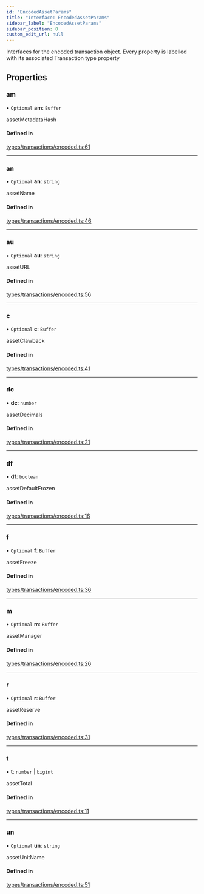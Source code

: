 ```yaml
---
id: "EncodedAssetParams"
title: "Interface: EncodedAssetParams"
sidebar_label: "EncodedAssetParams"
sidebar_position: 0
custom_edit_url: null
---
```


Interfaces for the encoded transaction object. Every property is labelled with its associated Transaction type property

## Properties

### am

• `Optional` **am**: `Buffer`

assetMetadataHash

#### Defined in

[types/transactions/encoded.ts:61](https://github.com/joe-p/js-algorand-sdk/blob/6a3021f/src/types/transactions/encoded.ts#L61)

___

### an

• `Optional` **an**: `string`

assetName

#### Defined in

[types/transactions/encoded.ts:46](https://github.com/joe-p/js-algorand-sdk/blob/6a3021f/src/types/transactions/encoded.ts#L46)

___

### au

• `Optional` **au**: `string`

assetURL

#### Defined in

[types/transactions/encoded.ts:56](https://github.com/joe-p/js-algorand-sdk/blob/6a3021f/src/types/transactions/encoded.ts#L56)

___

### c

• `Optional` **c**: `Buffer`

assetClawback

#### Defined in

[types/transactions/encoded.ts:41](https://github.com/joe-p/js-algorand-sdk/blob/6a3021f/src/types/transactions/encoded.ts#L41)

___

### dc

• **dc**: `number`

assetDecimals

#### Defined in

[types/transactions/encoded.ts:21](https://github.com/joe-p/js-algorand-sdk/blob/6a3021f/src/types/transactions/encoded.ts#L21)

___

### df

• **df**: `boolean`

assetDefaultFrozen

#### Defined in

[types/transactions/encoded.ts:16](https://github.com/joe-p/js-algorand-sdk/blob/6a3021f/src/types/transactions/encoded.ts#L16)

___

### f

• `Optional` **f**: `Buffer`

assetFreeze

#### Defined in

[types/transactions/encoded.ts:36](https://github.com/joe-p/js-algorand-sdk/blob/6a3021f/src/types/transactions/encoded.ts#L36)

___

### m

• `Optional` **m**: `Buffer`

assetManager

#### Defined in

[types/transactions/encoded.ts:26](https://github.com/joe-p/js-algorand-sdk/blob/6a3021f/src/types/transactions/encoded.ts#L26)

___

### r

• `Optional` **r**: `Buffer`

assetReserve

#### Defined in

[types/transactions/encoded.ts:31](https://github.com/joe-p/js-algorand-sdk/blob/6a3021f/src/types/transactions/encoded.ts#L31)

___

### t

• **t**: `number` \| `bigint`

assetTotal

#### Defined in

[types/transactions/encoded.ts:11](https://github.com/joe-p/js-algorand-sdk/blob/6a3021f/src/types/transactions/encoded.ts#L11)

___

### un

• `Optional` **un**: `string`

assetUnitName

#### Defined in

[types/transactions/encoded.ts:51](https://github.com/joe-p/js-algorand-sdk/blob/6a3021f/src/types/transactions/encoded.ts#L51)
